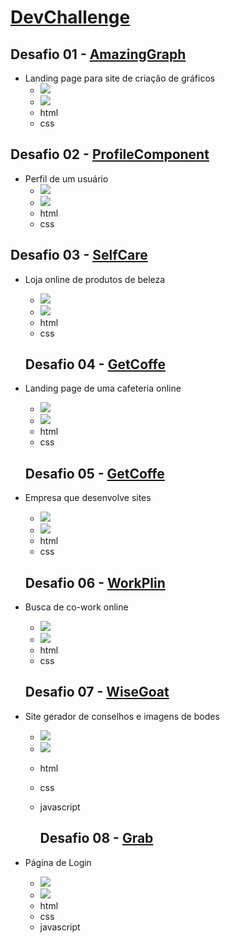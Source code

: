 # [DevChallenge](https://www.devchallenge.com.br/)

## Desafio 01 - [AmazingGraph](https://www.devchallenge.com.br/challenges/5ec9a7fc10e94a38493d3910/details)

- Landing page para site de criação de gráficos
  - <img src="https://img.shields.io/badge/-beginner-green?style=for-the-badge">
  - <img src="https://img.shields.io/badge/-frontend-blue?style=for-the-badge">
  - html
  - css

## Desafio 02 - [ProfileComponent](https://www.devchallenge.com.br/challenges/5f0b4acaa5fec43156149044/details)

- Perfil de um usuário
  - <img src="https://img.shields.io/badge/-beginner-green?style=for-the-badge">
  - <img src="https://img.shields.io/badge/-frontend-blue?style=for-the-badge">
  - html
  - css

## Desafio 03 - [SelfCare](https://www.devchallenge.com.br/challenges/5f14fad2130a5d78f89d9642/details)

- Loja online de produtos de beleza

  - <img src="https://img.shields.io/badge/-beginner-green?style=for-the-badge">
  - <img src="https://img.shields.io/badge/-frontend-blue?style=for-the-badge">
  - html
  - css

  ## Desafio 04 - [GetCoffe](https://www.devchallenge.com.br/challenges/5f94dfc04b6510002196cb1d/details)

- Landing page de uma cafeteria online

  - <img src="https://img.shields.io/badge/-beginner-green?style=for-the-badge">
  - <img src="https://img.shields.io/badge/-frontend-blue?style=for-the-badge">
  - html
  - css

  ## Desafio 05 - [GetCoffe](https://www.devchallenge.com.br/challenges/5ed47992adee277fae224a0b/details)

- Empresa que desenvolve sites

  - <img src="https://img.shields.io/badge/-beginner-green?style=for-the-badge">
  - <img src="https://img.shields.io/badge/-frontend-blue?style=for-the-badge">
  - html
  - css

  ## Desafio 06 - [WorkPlin](https://www.devchallenge.com.br/challenges/5fb5baad237c230021976396/details)

- Busca de co-work online

  - <img src="https://img.shields.io/badge/-beginner-green?style=for-the-badge">
  - <img src="https://img.shields.io/badge/-frontend-blue?style=for-the-badge">
  - html
  - css

  ## Desafio 07 - [WiseGoat](https://www.devchallenge.com.br/challenges/5f14f8d5130a5d78f89d9640/details)

- Site gerador de conselhos e imagens de bodes

  - <img src="https://img.shields.io/badge/-beginner-green?style=for-the-badge">
  - <img src="https://img.shields.io/badge/-frontend-blue?style=for-the-badge">
  - html
  - css
  - javascript

    ## Desafio 08 - [Grab](https://www.devchallenge.com.br/challenges/5f261924ecb9243236c05385/details)

- Página de Login

  - <img src="https://img.shields.io/badge/-beginner-green?style=for-the-badge">
  - <img src="https://img.shields.io/badge/-frontend-blue?style=for-the-badge">
  - html
  - css
  - javascript
